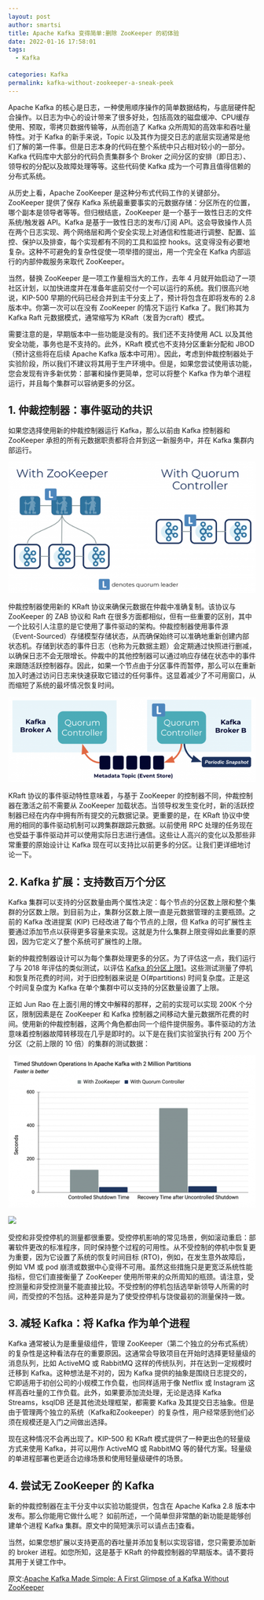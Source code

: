 ```yaml
---
layout: post
author: smartsi
title: Apache Kafka 变得简单:删除 ZooKeeper 的初体验
date: 2022-01-16 17:58:01
tags:
  - Kafka

categories: Kafka
permalink: kafka-without-zookeeper-a-sneak-peek
---
```


Apache Kafka 的核心是日志，一种使用顺序操作的简单数据结构，与底层硬件配合操作。以日志为中心的设计带来了很多好处，包括高效的磁盘缓冲、CPU缓存使用、预取，零拷贝数据传输等，从而创造了 Kafka 众所周知的高效率和吞吐量特性。对于 Kafka 的新手来说，Topic 以及其作为提交日志的底层实现通常是他们了解的第一件事。但是日志本身的代码在整个系统中只占相对较小的一部分。Kafka 代码库中大部分的代码负责集群多个 Broker 之间分区的安排（即日志）、领导权的分配以及故障处理等等。这些代码使 Kafka 成为一个可靠且值得信赖的分布式系统。

从历史上看，Apache ZooKeeper 是这种分布式代码工作的关键部分。ZooKeeper 提供了保存 Kafka 系统最重要事实的元数据存储：分区所在的位置，哪个副本是领导者等等。但归根结底，ZooKeeper 是一个基于一致性日志的文件系统/触发器 API。Kafka 是基于一致性日志的发布/订阅 API。这会导致操作人员在两个日志实现、两个网络层和两个安全实现上对通信和性能进行调整、配置、监控、保护以及排查，每个实现都有不同的工具和监控 hooks。这变得没有必要地复杂。这种不可避免的复杂性促使一项举措的提出，用一个完全在 Kafka 内部运行的内部仲裁服务来取代 ZooKeeper。

当然，替换 ZooKeeper 是一项工作量相当大的工作，去年 4 月就开始启动了一项社区计划，以加快进度并在准备年底前交付一个可以运行的系统。我们很高兴地说，KIP-500 早期的代码已经合并到主干分支上了，预计将包含在即将发布的 2.8 版本中。你第一次可以在没有 ZooKeeper 的情况下运行 Kafka 了。我们称其为 Kafka Raft 元数据模式，通常缩写为 KRaft（发音为craft）模式。

需要注意的是，早期版本中一些功能是没有的。我们还不支持使用 ACL 以及其他安全功能，事务也是不支持的。此外，KRaft 模式也不支持分区重新分配和 JBOD（预计这些将在后续 Apache Kafka 版本中可用）。因此，考虑到仲裁控制器处于实验阶段，所以我们不建议将其用于生产环境中。但是，如果您尝试使用该功能，您会发现有许多新优势：部署和操作更简单，您可以将整个 Kafka 作为单个进程运行，并且每个集群可以容纳更多的分区。

## 1. 仲裁控制器：事件驱动的共识

如果您选择使用新的仲裁控制器运行 Kafka，那么以前由 Kafka 控制器和 ZooKeeper 承担的所有元数据职责都将合并到这一新服务中，并在 Kafka 集群内部运行。

![](https://github.com/sjf0115/ImageBucket/blob/main/Kafka/kafka-without-zookeeper-a-sneak-peek-1.png?raw=true)

仲裁控制器使用新的 KRaft 协议来确保元数据在仲裁中准确复制。该协议与 ZooKeeper 的 ZAB 协议和 Raft 在很多方面都相似，但有一些重要的区别，其中一个比较引人注意的是它使用了事件驱动的架构。仲裁控制器使用事件源（Event-Sourced）存储模型存储状态，从而确保始终可以准确地重新创建内部状态机。存储到状态的事件日志（也称为元数据主题）会定期通过快照进行删减，以确保日志不会无限增长。仲裁中的其他控制器可以通过响应存储在状态中的事件来跟随活跃控制器存。因此，如果一个节点由于分区事件而暂停，那么可以在重新加入时通过访问日志来快速获取它错过的任何事件。这显着减少了不可用窗口，从而缩短了系统的最坏情况恢复时间。

![](https://github.com/sjf0115/ImageBucket/blob/main/Kafka/kafka-without-zookeeper-a-sneak-peek-2.png?raw=true)

KRaft 协议的事件驱动特性意味着，与基于 ZooKeeper 的控制器不同，仲裁控制器在激活之前不需要从 ZooKeeper 加载状态。当领导权发生变化时，新的活跃控制器已经在内存中拥有所有提交的元数据记录。更重要的是，在 KRaft 协议中使用的相同的事件驱动机制可以跨集群跟踪元数据。以前使用 RPC 处理的任务现在也受益于事件驱动并可以使用实际日志进行通信。这些让人高兴的变化以及那些非常重要的原始设计让 Kafka 现在可以支持比以前更多的分区。让我们更详细地讨论一下。

## 2. Kafka 扩展：支持数百万个分区

Kafka 集群可以支持的分区数量由两个属性决定：每个节点的分区数上限和整个集群的分区数上限。到目前为止，集群分区数上限一直是元数据管理的主要瓶颈。之前的 Kafka 改进提案 (KIP) 已经改进了每个节点的上限，但 Kafka 的可扩展性主要通过添加节点以获得更多容量来实现。这就是为什么集群上限变得如此重要的原因，因为它定义了整个系统可扩展性的上限。

新的仲裁控制器设计可以为每个集群处理更多的分区。为了评估这一点，我们运行了与 2018 年评估的类似测试，以评估 [Kafka 的分区上限](https://www.confluent.io/blog/apache-kafka-supports-200k-partitions-per-cluster/)[1]。这些测试测量了停机和恢复所花费的时间，对于旧控制器来说是 O(#partitions) 时间复杂度。正是这个时间复杂度为 Kafka 在单个集群中可以支持的分区数量设置了上限。

正如 Jun Rao 在上面引用的博文中解释的那样，之前的实现可以实现 200K 个分区，限制因素是在 ZooKeeper 和 Kafka 控制器之间移动大量元数据所花费的时间。使用新的仲裁控制器，这两个角色都由同一个组件提供服务。事件驱动的方法意味着控制器故障转移现在几乎是即时的。以下是在我们实验室执行有 200 万个分区（之前上限的 10 倍）的集群的测试数据：

![](https://github.com/sjf0115/ImageBucket/blob/main/Kafka/kafka-without-zookeeper-a-sneak-peek-3.png?raw=true)

![](https://github.com/sjf0115/ImageBucket/blob/main/Kafka/kafka-without-zookeeper-a-sneak-peek-4.png?raw=true)

受控和非受控停机的测量都很重要。受控停机影响的常见场景，例如滚动重启：部署软件更改的标准程序，同时保持整个过程的可用性。从不受控制的停机中恢复更为重要，因为它设置了系统的恢复时间目标 (RTO)，例如，在发生意外故障后，例如 VM 或 pod 崩溃或数据中心变得不可用。虽然这些措施只是更宽泛系统性能指标，但它们直接衡量了 ZooKeeper 使用所带来的众所周知的瓶颈。请注意，受控测量和非受控测量不能直接比较。不受控制的停机包括选举新领导人所需的时间，而受控的不包括。这种差异是为了使受控停机与饶俊最初的测量保持一致。

## 3. 减轻 Kafka：将 Kafka 作为单个进程

Kafka 通常被认为是重量级组件，管理 ZooKeeper（第二个独立的分布式系统）的复杂性是这种看法存在的重要原因。这通常会导致项目在开始时选择更轻量级的消息队列，比如 ActiveMQ 或 RabbitMQ 这样的传统队列，并在达到一定规模时迁移到 Kafka。这种想法是不对的，因为 Kafka 提供的抽象是围绕日志提交的，它即适用于初创公司的小规模工作负载，也同样适用于像 Netflix 或 Instagram 这样高吞吐量的工作负载。此外，如果要添加流处理，无论是选择 Kafka Streams，ksqlDB 还是其他流处理框架，都需要 Kafka 及其提交日志抽象。但是由于管理两个独立的系统（Kafka和Zookeeper）的复杂性，用户经常感到他们必须在规模还是入门之间做出选择。

现在这种情况不会再出现了。KIP-500 和 KRaft 模式提供了一种更出色的轻量级方式来使用 Kafka，并可以用作 ActiveMQ 或 RabbitMQ 等的替代方案。轻量级的单进程部署也更适合边缘场景和使用轻量级硬件的场景。

## 4. 尝试无 ZooKeeper 的 Kafka

新的仲裁控制器在主干分支中以实验功能提供，包含在 Apache Kafka 2.8 版本中发布。那么你能用它做什么呢？ 如前所述，一个简单但非常酷的新功能是能够创建单个进程 Kafka 集群。原文中的简短演示可以请点击[1]查看。

当然，如果您想扩展以支持更高的吞吐量并添加复制以实现容错，您只需要添加新的 broker 进程。如您所知，这是基于 KRaft 的仲裁控制器的早期版本。请不要将其用于关键工作中。

[1]: https://www.confluent.io/blog/apache-kafka-supports-200k-partitions-per-cluster/

原文:[Apache Kafka Made Simple: A First Glimpse of a Kafka Without ZooKeeper](https://www.confluent.io/blog/kafka-without-zookeeper-a-sneak-peek/)
